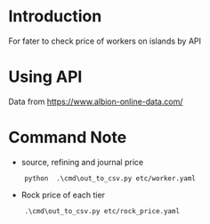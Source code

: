 # Introduction

For fater to check price of workers on islands by API

# Using API

Data from https://www.albion-online-data.com/

# Command Note

- source, refining and journal price
```
    python  .\cmd\out_to_csv.py etc/worker.yaml
```

- Rock price of each tier
```
    .\cmd\out_to_csv.py etc/rock_price.yaml
```